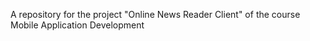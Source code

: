 A repository for the project "Online News Reader Client" of the course Mobile Application Development